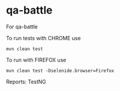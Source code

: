 # qa-battle
For qa-battle

To run tests with CHROME use
```shell script
mvn clean test
```

To run with FIREFOX use
```shell script
mvn clean test -Dselenide.browser=Firefox
```

Reports: TestNG
